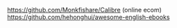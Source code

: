 https://github.com/Monkfishare/Calibre (online ecom)
https://github.com/hehonghui/awesome-english-ebooks